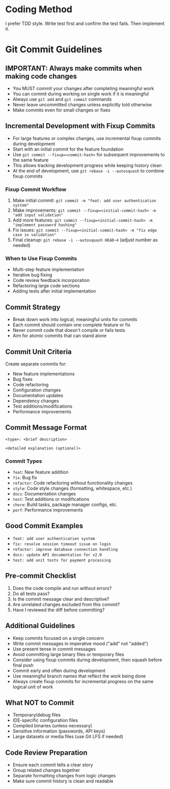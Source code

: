 # Coding Method

I prefer TDD style.
Write test first and confirm the test fails.
Then implement it.

# Git Commit Guidelines

## IMPORTANT: Always make commits when making code changes
- You MUST commit your changes after completing meaningful work
- You can commit during working on single work if it is meaningful
- Always use `git add` and `git commit` commands
- Never leave uncommitted changes unless explicitly told otherwise
- Make commits even for small changes or fixes

## Incremental Development with Fixup Commits
- For large features or complex changes, use incremental fixup commits during development
- Start with an initial commit for the feature foundation
- Use `git commit --fixup=<commit-hash>` for subsequent improvements to the same feature
- This allows tracking development progress while keeping history clean
- At the end of development, use `git rebase -i --autosquash` to combine fixup commits

### Fixup Commit Workflow
1. Make initial commit: `git commit -m "feat: add user authentication system"`
2. Make improvements: `git commit --fixup=<initial-commit-hash> -m "add input validation"`
3. Add more features: `git commit --fixup=<initial-commit-hash> -m "implement password hashing"`
4. Fix issues: `git commit --fixup=<initial-commit-hash> -m "fix edge case in validation"`
5. Final cleanup: `git rebase -i --autosquash HEAD~4` (adjust number as needed)

### When to Use Fixup Commits
- Multi-step feature implementation
- Iterative bug fixing
- Code review feedback incorporation
- Refactoring large code sections
- Adding tests after initial implementation

## Commit Strategy
- Break down work into logical, meaningful units for commits
- Each commit should contain one complete feature or fix
- Never commit code that doesn't compile or fails tests
- Aim for atomic commits that can stand alone

## Commit Unit Criteria
Create separate commits for:
- New feature implementations
- Bug fixes
- Code refactoring
- Configuration changes
- Documentation updates
- Dependency changes
- Test additions/modifications
- Performance improvements

## Commit Message Format
```
<type>: <brief description>

<detailed explanation (optional)>
```

### Commit Types
- `feat`: New feature addition
- `fix`: Bug fix
- `refactor`: Code refactoring without functionality changes
- `style`: Code style changes (formatting, whitespace, etc.)
- `docs`: Documentation changes
- `test`: Test additions or modifications
- `chore`: Build tasks, package manager configs, etc.
- `perf`: Performance improvements

## Good Commit Examples
- `feat: add user authentication system`
- `fix: resolve session timeout issue on login`
- `refactor: improve database connection handling`
- `docs: update API documentation for v2.0`
- `test: add unit tests for payment processing`

## Pre-commit Checklist
1. Does the code compile and run without errors?
2. Do all tests pass?
3. Is the commit message clear and descriptive?
4. Are unrelated changes excluded from this commit?
5. Have I reviewed the diff before committing?

## Additional Guidelines
- Keep commits focused on a single concern
- Write commit messages in imperative mood ("add" not "added")
- Use present tense in commit messages
- Avoid committing large binary files or temporary files
- Consider using fixup commits during development, then squash before final push
- Commit early and often during development
- Use meaningful branch names that reflect the work being done
- Always create fixup commits for incremental progress on the same logical unit of work

## What NOT to Commit
- Temporary/debug files
- IDE-specific configuration files
- Compiled binaries (unless necessary)
- Sensitive information (passwords, API keys)
- Large datasets or media files (use Git LFS if needed)

## Code Review Preparation
- Ensure each commit tells a clear story
- Group related changes together
- Separate formatting changes from logic changes
- Make sure commit history is clean and readable

